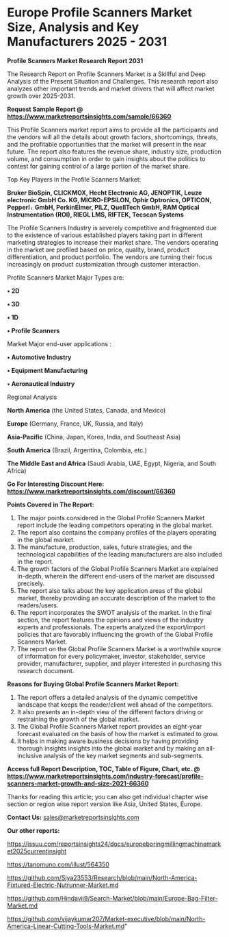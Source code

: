 # Europe Profile Scanners Market Size, Analysis and Key Manufacturers 2025 - 2031

<strong>Profile Scanners Market Research Report 2031</strong>

The Research Report on Profile Scanners Market is a Skillful and Deep Analysis of the Present Situation and Challenges. This research report also analyzes other important trends and market drivers that will affect market growth over 2025-2031.

<strong>Request Sample Report @ <a href=https://www.marketreportsinsights.com/sample/66360>https://www.marketreportsinsights.com/sample/66360</a></strong>

This Profile Scanners market report aims to provide all the participants and the vendors will all the details about growth factors, shortcomings, threats, and the profitable opportunities that the market will present in the near future. The report also features the revenue share, industry size, production volume, and consumption in order to gain insights about the politics to contest for gaining control of a large portion of the market share.

Top Key Players in the Profile Scanners Market:

<strong>Bruker BioSpin, CLICKMOX, Hecht Electronic AG, JENOPTIK, Leuze electronic GmbH Co. KG, MICRO-EPSILON, Ophir Optronics, OPTICON, Pepperlᛧ GmbH, PerkinElmer, PILZ, QuellTech GmbH, RAM Optical Instrumentation (ROI), RIEGL LMS, RIFTEK, Tecscan Systems</strong>

The Profile Scanners Industry is severely competitive and fragmented due to the existence of various established players taking part in different marketing strategies to increase their market share. The vendors operating in the market are profiled based on price, quality, brand, product differentiation, and product portfolio. The vendors are turning their focus increasingly on product customization through customer interaction.

Profile Scanners Market Major Types are:

<strong>• 2D

• 3D

• 1D

• Profile Scanners</strong>

Market Major end-user applications :

<strong>• Automotive Industry

• Equipment Manufacturing

• Aeronautical Industry</strong>

Regional Analysis

</u><strong><b>North America</b></strong> (the United States, Canada, and Mexico)

<strong><b>Europe </b></strong>(Germany, France, UK, Russia, and Italy)

<strong><b>Asia-Pacific</b></strong> (China, Japan, Korea, India, and Southeast Asia)

<strong><b>South America</b></strong> (Brazil, Argentina, Colombia, etc.)

<strong><b>The Middle East and Africa</b></strong> (Saudi Arabia, UAE, Egypt, Nigeria, and South Africa)

<strong>Go For Interesting Discount Here: <a href=https://www.marketreportsinsights.com/discount/66360>https://www.marketreportsinsights.com/discount/66360</a></strong>

<strong>Points Covered in The Report:</strong>
<ol>
  <li>The major points considered in the Global Profile Scanners Market report include the leading competitors operating in the global market.</li>
  <li>The report also contains the company profiles of the players operating in the global market.</li>
  <li>The manufacture, production, sales, future strategies, and the technological capabilities of the leading manufacturers are also included in the report.</li>
  <li>The growth factors of the Global Profile Scanners Market are explained in-depth, wherein the different end-users of the market are discussed precisely.</li>
  <li>The report also talks about the key application areas of the global market, thereby providing an accurate description of the market to the readers/users.</li>
  <li>The report incorporates the SWOT analysis of the market. In the final section, the report features the opinions and views of the industry experts and professionals. The experts analyzed the export/import policies that are favorably influencing the growth of the Global Profile Scanners Market.</li>
  <li>The report on the Global Profile Scanners Market is a worthwhile source of information for every policymaker, investor, stakeholder, service provider, manufacturer, supplier, and player interested in purchasing this research document.</li>
</ol>
<strong>Reasons for Buying Global Profile Scanners Market Report:</strong>

<ol>
  <li>The report offers a detailed analysis of the dynamic competitive landscape that keeps the reader/client well ahead of the competitors.</li>
  <li>It also presents an in-depth view of the different factors driving or restraining the growth of the global market.</li>
  <li>The Global Profile Scanners Market report provides an eight-year forecast evaluated on the basis of how the market is estimated to grow.</li>
  <li>It helps in making aware business decisions by having providing thorough insights insights into the global market and by making an all-inclusive analysis of the key market segments and sub-segments.</li>
</ol>
<strong>Access full Report Description, TOC, Table of Figure, Chart, etc. @ <a href=https://www.marketreportsinsights.com/industry-forecast/profile-scanners-market-growth-and-size-2021-66360>https://www.marketreportsinsights.com/industry-forecast/profile-scanners-market-growth-and-size-2021-66360</a></strong>


Thanks for reading this article; you can also get individual chapter wise section or region wise report version like Asia, United States, Europe.

<strong>Contact Us:</strong>
sales@marketreportsinsights.com

<strong>Our other reports:</strong>

<a href=https://issuu.com/reportsinsights24/docs/europeboringmillingmachinemarket2025currentinsight>https://issuu.com/reportsinsights24/docs/europeboringmillingmachinemarket2025currentinsight</a>

<a href=https://tanomuno.com/illust/564350>https://tanomuno.com/illust/564350</a>

<a href=https://github.com/Siya23553/Research/blob/main/North-America-Fixtured-Electric-Nutrunner-Market.md>https://github.com/Siya23553/Research/blob/main/North-America-Fixtured-Electric-Nutrunner-Market.md</a>

<a href=https://github.com/Hindavii9/Search-Market/blob/main/Europe-Bag-Filter-Market.md>https://github.com/Hindavii9/Search-Market/blob/main/Europe-Bag-Filter-Market.md</a>

<a href=https://github.com/vijaykumar207/Market-executive/blob/main/North-America-Linear-Cutting-Tools-Market.md>https://github.com/vijaykumar207/Market-executive/blob/main/North-America-Linear-Cutting-Tools-Market.md</a>"
